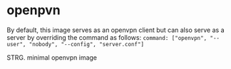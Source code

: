 <!-- markdownlint-disable MD041 -->
<!-- markdownlint-disable MD033 -->
<!-- markdownlint-disable MD028 -->

<!-- PROJECT SHIELDS -->
<!--
*** I'm using markdown "reference style" links for readability.
*** Reference links are enclosed in brackets [ ] instead of parentheses ( ).
*** See the bottom of this document for the declaration of the reference variables
*** for contributors-url, forks-url, etc. This is an optional, concise syntax you may use.
*** https://www.markdownguide.org/basic-syntax/#reference-style-links
-->

# openpvn

By default, this image serves as an openvpn client but can also serve as a server by overriding the command as follows: `command: ["openvpn", "--user", "nobody", "--config", "server.conf"]`

STRG. minimal openvpn image

<!-- MARKDOWN LINKS & IMAGES -->
<!-- https://www.markdownguide.org/basic-syntax/#reference-style-links -->

<!-- Links -->

<!-- Badges -->

<!-- TBD -->
